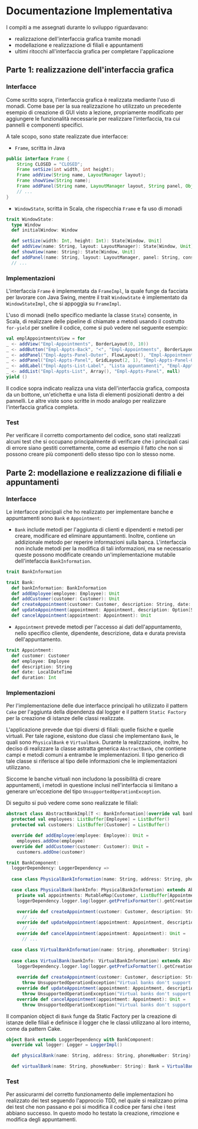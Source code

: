 # Documentazione Implementativa

I compiti a me assegnati durante lo sviluppo riguardavano:

- realizzazione dell'interfaccia grafica tramite monadi
- modellazione e realizzazione di filiali e appuntamenti
- ultimi ritocchi all'interfaccia grafica per completare l'applicazione

## Parte 1: realizzazione dell'interfaccia grafica

### Interfacce

Come scritto sopra, l'interfaccia grafica è realizzata mediante l'uso di monadi.
Come base per la sua realizzazione ho utilizzato un precedente esempio di creazione di GUI visto a lezione,
propriamente modificato per aggiungere le funzionalità necessarie per realizzare l'interfaccia, tra cui pannelli e componenti specifici.

A tale scopo, sono state realizzate due interfacce:

- `Frame`, scritta in Java
```java
public interface Frame {
    String CLOSED = "CLOSED";
    Frame setSize(int width, int height);
    Frame addView(String name, LayoutManager layout);
    Frame showView(String name);
    Frame addPanel(String name, LayoutManager layout, String panel, Object constraints);
    // ...
}
```
- `WindowState`, scritta in Scala, che rispecchia `Frame` e fa uso di monadi
```scala 3
trait WindowState:
  type Window
  def initialWindow: Window

  def setSize(width: Int, height: Int): State[Window, Unit]
  def addView(name: String, layout: LayoutManager): State[Window, Unit]
  def showView(name: String): State[Window, Unit]
  def addPanel(name: String, layout: LayoutManager, panel: String, constraints: Any): State[Window, Unit]
  // ...
```

### Implementazioni

L'interfaccia `Frame` è implementata da `FrameImpl`, la quale funge da facciata per lavorare con Java Swing,
mentre il trait `WindowState` è implementato da `WindowStateImpl`, che si appoggia su `FrameImpl`.

L'uso di monadi (nello specifico mediante la classe `State`) consente, in Scala,
di realizzare delle pipeline di chiamate a metodi usando il costrutto `for-yield` per snellire il codice, come si può vedere nel seguente esempio:

```scala 3
val emplAppointmentsView = for
_ <- addView("Empl-Appointments", BorderLayout(0, 10))
_ <- addButton("Empl-Appts-Back", "<", "Empl-Appointments", BorderLayout.WEST)
_ <- addPanel("Empl-Appts-Panel-Outer", FlowLayout(), "Empl-Appointments", BorderLayout.CENTER)
_ <- addPanel("Empl-Appts-Panel", GridLayout(2, 1), "Empl-Appts-Panel-Outer", FlowLayout.CENTER)
_ <- addLabel("Empl-Appts-List-Label", "Lista appuntamenti", "Empl-Appts-Panel", FlowLayout.CENTER)
_ <- addList("Empl-Appts-List", Array(), "Empl-Appts-Panel", null)
yield ()
```

Il codice sopra indicato realizza una vista dell'interfaccia grafica, composta da un bottone, un'etichetta e
una lista di elementi posizionati dentro a dei pannelli.
Le altre viste sono scritte in modo analogo per realizzare l'interfaccia grafica completa.

### Test

Per verificare il corretto comportamento del codice, sono stati realizzati alcuni test che si
occupano principalmente di verificare che i principali casi di errore siano gestiti correttamente, come ad esempio il fatto
che non si possono creare più componenti dello stesso tipo con lo stesso nome.

## Parte 2: modellazione e realizzazione di filiali e appuntamenti

### Interfacce

Le interfacce principali che ho realizzato per implementare banche e appuntamenti sono `Bank` e `Appointment`:

- `Bank` include metodi per l'aggiunta di clienti e dipendenti e metodi per creare, modificare ed eliminare appuntamenti.
Inoltre, contiene un addizionale metodo per reperire informazioni sulla banca. L'interfaccia non include metodi per la modifica
di tali informazioni, ma se necessario queste possono modificate creando un'implementazione mutabile dell'intefaccia `BankInformation`.
```scala 3
trait BankInformation

trait Bank:
  def bankInformation: BankInformation
  def addEmployee(employee: Employee): Unit
  def addCustomer(customer: Customer): Unit
  def createAppointment(customer: Customer, description: String, date: LocalDateTime, duration: Int): Appointment
  def updateAppointment(appointment: Appointment, description: Option[String], date: Option[LocalDateTime], duration: Option[Int]): Appointment
  def cancelAppointment(appointment: Appointment): Unit
```
- `Appointment` prevede metodi per l'accesso ai dati dell'appuntamento, nello specifico cliente, dipendente, descrizione,
data e durata prevista dell'appuntamento.
```scala 3
trait Appointment:
  def customer: Customer
  def employee: Employee
  def description: String
  def date: LocalDateTime
  def duration: Int
```

### Implementazioni

Per l'implementazione delle due interfacce principali ho utilizzato il pattern `Cake` per l'aggiunta della dipendenza dal logger e
il pattern `Static Factory` per la creazione di istanze delle classi realizzate. 

L'applicazione prevede due tipi diversi di filiali: quelle fisiche e quelle virtuali. Per tale ragione, esistono due classi che
implementano `Bank`, le quali sono `PhysicalBank` e `VirtualBank`. 
Durante la realizzazione, inoltre, ho deciso di realizzare la classe astratta generica `AbstractBank`, 
che contiene campi e metodi comuni a entrambe le implementazioni. 
Il tipo generico di tale classe si riferisce al tipo delle informazioni che le implementazioni utilizzano.

Siccome le banche virtuali non includono la possibilità di creare appuntamenti, i metodi in questione inclusi nell'interfaccia
si limitano a generare un'eccezione del tipo `UnsupportedOperationException`.

Di seguito si può vedere come sono realizzate le filiali:

```scala 3
abstract class AbstractBankImpl[T <: BankInformation](override val bankInformation: T) extends Bank:
  protected val employees: ListBuffer[Employee] = ListBuffer()
  protected val customers: ListBuffer[Customer] = ListBuffer()

  override def addEmployee(employee: Employee): Unit =
    employees.addOne(employee)
  override def addCustomer(customer: Customer): Unit =
    customers.addOne(customer)
```
```scala 3
trait BankComponent:
  loggerDependency: LoggerDependency =>
    
  case class PhysicalBankInformation(name: String, address: String, phoneNumber: String) extends BankInformation

  case class PhysicalBank(bankInfo: PhysicalBankInformation) extends AbstractBankImpl[PhysicalBankInformation](bankInfo):
    private val appointments: MutableMap[Customer, ListBuffer[Appointment]] = MutableHashMap()
    loggerDependency.logger.log(logger.getPrefixFormatter().getCreationPrefix + this)

    override def createAppointment(customer: Customer, description: String, date: LocalDateTime, duration: Int): Appointment =
      // ...
    override def updateAppointment(appointment: Appointment, description: Option[String], date: Option[LocalDateTime], duration: Option[Int]): Appointment =
      // ...
    override def cancelAppointment(appointment: Appointment): Unit =
      // ...

  case class VirtualBankInformation(name: String, phoneNumber: String) extends BankInformation
  
  case class VirtualBank(bankInfo: VirtualBankInformation) extends AbstractBankImpl[VirtualBankInformation](bankInfo):
    loggerDependency.logger.log(logger.getPrefixFormatter().getCreationPrefix + this)
    
    override def createAppointment(customer: Customer, description: String, date: LocalDateTime, duration: Int): Appointment =
      throw UnsupportedOperationException("Virtual banks don't support appointments")
    override def updateAppointment(appointment: Appointment, description: Option[String], date: Option[LocalDateTime], duration: Option[Int]): Appointment =
      throw UnsupportedOperationException("Virtual banks don't support appointments")
    override def cancelAppointment(appointment: Appointment): Unit =
      throw UnsupportedOperationException("Virtual banks don't support appointments")
```

Il companion object di `Bank` funge da Static Factory per la creazione di istanze delle filiali e definisce il logger che
le classi utilizzano al loro interno, come da pattern Cake.

```scala 3
object Bank extends LoggerDependency with BankComponent:
  override val logger: Logger = LoggerImpl()

  def physicalBank(name: String, address: String, phoneNumber: String): Bank = PhysicalBank(PhysicalBankInformation(name, address, phoneNumber))

  def virtualBank(name: String, phoneNumber: String): Bank = VirtualBank(VirtualBankInformation(name, phoneNumber))
```

### Test

Per assicurarmi del corretto funzionamento delle implementazioni ho realizzato dei test seguendo l'approccio TDD, nel quale 
si realizzano prima dei test che non passano e poi si modifica il codice per farsi che i test abbiano successo. In questo modo
ho testato la creazione, rimozione e modifica degli appuntamenti.

